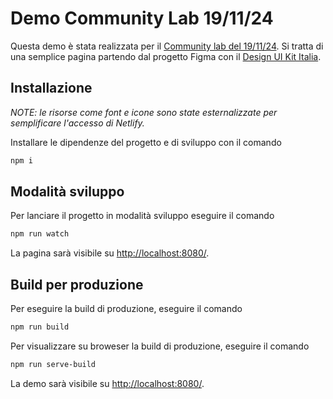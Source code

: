 # Demo Community Lab 19/11/24

Questa demo è stata realizzata per il [Community lab del 19/11/24](https://designers.italia.it/community/eventi/20241119-community-lab-design-system-italia/). Si tratta di 
una semplice pagina partendo dal progetto Figma con il [Design UI Kit Italia](https://designers.italia.it/design-system/come-iniziare/per-designer/).

<!-- 📺 [Video del Community lab]()
🎨 [File Figma della pagina]() -->

## Installazione

*NOTE: le risorse come font e icone sono state esternalizzate per semplificare
l'accesso di Netlify.*

Installare le dipendenze del progetto e di sviluppo con il comando

```sh
npm i
```

## Modalità sviluppo

Per lanciare il progetto in modalità sviluppo eseguire il comando

```sh
npm run watch
```

La pagina sarà visibile su [http://localhost:8080/](http://localhost:8080/).

## Build per produzione

Per eseguire la build di produzione, eseguire il comando

```sh
npm run build
```

Per visualizzare su broweser la build di produzione, eseguire il comando 

```sh
npm run serve-build
```

La demo sarà visibile su [http://localhost:8080/](http://localhost:8080/).

